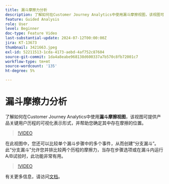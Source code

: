 ```yaml
---
title: 漏斗摩擦力分析
description: 了解如何在Customer Journey Analytics中使用漏斗摩擦视图，该视图可提供产品中关键用户旅程的可视表示形式，并帮助您确定其中存在的摩擦。
feature: Guided Analysis
role: User
level: Beginner
doc-type: Feature Video
last-substantial-update: 2024-07-12T00:00:00Z
jira: KT-13673
thumbnail: 3421663.jpeg
exl-id: 52211513-1cda-4173-aebd-4af752c87604
source-git-commit: 1da4a8eabe968138d600337a7b570c8fb72001c7
workflow-type: tm+mt
source-wordcount: '135'
ht-degree: 5%

---
```


# 漏斗摩擦力分析

了解如何在Customer Journey Analytics中使用&#x200B;**漏斗摩擦视图**，该视图可提供产品关键用户历程的可视化表示形式，并帮助您确定其中存在摩擦的位置。

>[!VIDEO](https://video.tv.adobe.com/v/3421663/?learn=on)

在此视图中，您还可以比较单个漏斗步骤中的多个事件，从而创建“分支漏斗”。 此“分支漏斗”允许您并排比较两个历程的摩擦力，当存在步骤选项或在漏斗内运行A/B试验时，此功能非常有用。

>[!VIDEO](https://video.tv.adobe.com/v/3431113/?learn=on)

有关更多信息，请访问[文档](https://experienceleague.adobe.com/zh-hans/docs/analytics-platform/using/guided-analysis/funnel/friction)。
